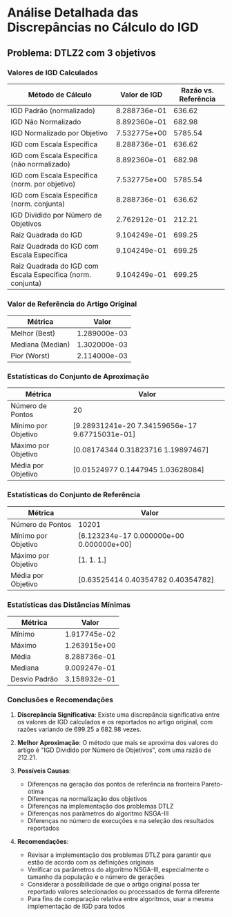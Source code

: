 
# Análise Detalhada das Discrepâncias no Cálculo do IGD

## Problema: DTLZ2 com 3 objetivos

### Valores de IGD Calculados

| Método de Cálculo | Valor de IGD | Razão vs. Referência |
|-------------------|--------------|----------------------|
| IGD Padrão (normalizado) | 8.288736e-01 | 636.62 |
| IGD Não Normalizado | 8.892360e-01 | 682.98 |
| IGD Normalizado por Objetivo | 7.532775e+00 | 5785.54 |
| IGD com Escala Específica | 8.288736e-01 | 636.62 |
| IGD com Escala Específica (não normalizado) | 8.892360e-01 | 682.98 |
| IGD com Escala Específica (norm. por objetivo) | 7.532775e+00 | 5785.54 |
| IGD com Escala Específica (norm. conjunta) | 8.288736e-01 | 636.62 |
| IGD Dividido por Número de Objetivos | 2.762912e-01 | 212.21 |
| Raiz Quadrada do IGD | 9.104249e-01 | 699.25 |
| Raiz Quadrada do IGD com Escala Específica | 9.104249e-01 | 699.25 |
| Raiz Quadrada do IGD com Escala Específica (norm. conjunta) | 9.104249e-01 | 699.25 |

### Valor de Referência do Artigo Original

| Métrica | Valor |
|---------|-------|
| Melhor (Best) | 1.289000e-03 |
| Mediana (Median) | 1.302000e-03 |
| Pior (Worst) | 2.114000e-03 |

### Estatísticas do Conjunto de Aproximação

| Métrica | Valor |
|---------|-------|
| Número de Pontos | 20 |
| Mínimo por Objetivo | [9.28931241e-20 7.34159656e-17 9.67715031e-01] |
| Máximo por Objetivo | [0.08174344 0.31823716 1.19897467] |
| Média por Objetivo | [0.01524977 0.1447945  1.03628084] |

### Estatísticas do Conjunto de Referência

| Métrica | Valor |
|---------|-------|
| Número de Pontos | 10201 |
| Mínimo por Objetivo | [6.123234e-17 0.000000e+00 0.000000e+00] |
| Máximo por Objetivo | [1. 1. 1.] |
| Média por Objetivo | [0.63525414 0.40354782 0.40354782] |

### Estatísticas das Distâncias Mínimas

| Métrica | Valor |
|---------|-------|
| Mínimo | 1.917745e-02 |
| Máximo | 1.263915e+00 |
| Média | 8.288736e-01 |
| Mediana | 9.009247e-01 |
| Desvio Padrão | 3.158932e-01 |

### Conclusões e Recomendações

1. **Discrepância Significativa**: Existe uma discrepância significativa entre os valores de IGD calculados e os reportados no artigo original, com razões variando de 699.25 a 682.98 vezes.

2. **Melhor Aproximação**: O método que mais se aproxima dos valores do artigo é "IGD Dividido por Número de Objetivos", com uma razão de 212.21.

3. **Possíveis Causas**:
   - Diferenças na geração dos pontos de referência na fronteira Pareto-ótima
   - Diferenças na normalização dos objetivos
   - Diferenças na implementação dos problemas DTLZ
   - Diferenças nos parâmetros do algoritmo NSGA-III
   - Diferenças no número de execuções e na seleção dos resultados reportados

4. **Recomendações**:
   - Revisar a implementação dos problemas DTLZ para garantir que estão de acordo com as definições originais
   - Verificar os parâmetros do algoritmo NSGA-III, especialmente o tamanho da população e o número de gerações
   - Considerar a possibilidade de que o artigo original possa ter reportado valores selecionados ou processados de forma diferente
   - Para fins de comparação relativa entre algoritmos, usar a mesma implementação de IGD para todos
